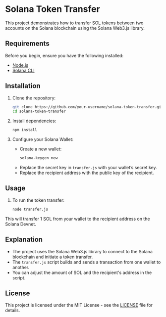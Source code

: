 # Solana Token Transfer

This project demonstrates how to transfer SOL tokens between two accounts on the Solana blockchain using the Solana Web3.js library.

## Requirements

Before you begin, ensure you have the following installed:

- [Node.js](https://nodejs.org/)
- [Solana CLI](https://docs.solana.com/cli/install-solana-cli-tools)

## Installation

1. Clone the repository:
    ```bash
    git clone https://github.com/your-username/solana-token-transfer.git
    cd solana-token-transfer
    ```

2. Install dependencies:
    ```bash
    npm install
    ```

3. Configure your Solana Wallet:
    - Create a new wallet:
      ```bash
      solana-keygen new
      ```
    - Replace the secret key in `transfer.js` with your wallet’s secret key.
    - Replace the recipient address with the public key of the recipient.

## Usage

1. To run the token transfer:
    ```bash
    node transfer.js
    ```

This will transfer 1 SOL from your wallet to the recipient address on the Solana Devnet.

## Explanation

- The project uses the Solana Web3.js library to connect to the Solana blockchain and initiate a token transfer.
- The `transfer.js` script builds and sends a transaction from one wallet to another.
- You can adjust the amount of SOL and the recipient's address in the script.

## License

This project is licensed under the MIT License - see the [LICENSE](LICENSE) file for details.
